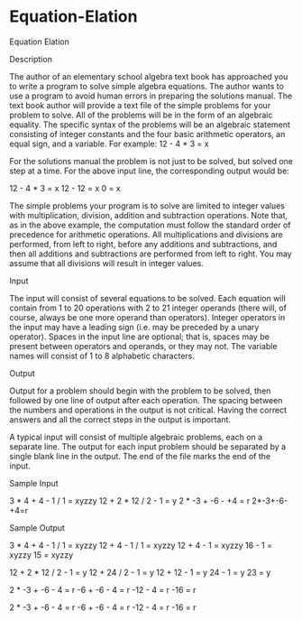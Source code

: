 # Equation-Elation

Equation Elation

Description

The author of an elementary school algebra text book has approached you to write a program to solve simple algebra equations. The author wants to use a program to avoid human errors in preparing the solutions manual. The text book author will provide a text file of the simple problems for your problem to solve. All of the problems will be in the form of an algebraic equality. The specific syntax of the problems will be an algebraic statement consisting of integer constants and the four basic arithmetic operators, an equal sign, and a variable. For example: 
12 - 4 * 3 = x 

For the solutions manual the problem is not just to be solved, but solved one step at a time. For the above input line, the corresponding output would be: 

12 - 4 * 3 = x 
12 - 12 = x 
0 = x 

The simple problems your program is to solve are limited to integer values with multiplication, division, addition and subtraction operations. Note that, as in the above example, the computation must follow the standard order of precedence for arithmetic operations. All multiplications and divisions are performed, from left to right, before any additions and subtractions, and then all additions and subtractions are performed from left to right. You may assume that all divisions will result in integer values. 

Input

The input will consist of several equations to be solved. Each equation will contain from 1 to 20 operations with 2 to 21 integer operands (there will, of course, always be one more operand than operators). Integer operators in the input may have a leading sign (i.e. may be preceded by a unary operator). Spaces in the input line are optional; that is, spaces may be present between operators and operands, or they may not. The variable names will consist of 1 to 8 alphabetic characters.

Output

Output for a problem should begin with the problem to be solved, then followed by one line of output after each operation. The spacing between the numbers and operations in the output is not critical. Having the correct answers and all the correct steps in the output is important. 

A typical input will consist of multiple algebraic problems, each on a separate line. The output for each input problem should be separated by a single blank line in the output. The end of the file marks the end of the input.

Sample Input

3 * 4 + 4 - 1 / 1 = xyzzy
12 + 2 * 12 / 2 - 1 = y
2 * -3 + -6 - +4 = r
2*-3+-6-+4=r

Sample Output

3 * 4 + 4 - 1 / 1 = xyzzy
12 + 4 - 1 / 1 = xyzzy
12 + 4 - 1 = xyzzy
16 - 1 = xyzzy
15 = xyzzy

12 + 2 * 12 / 2 - 1 = y
12 + 24 / 2 - 1 = y
12 + 12 - 1 = y
24 - 1 = y
23 = y

2 * -3 + -6 - 4 = r
-6 + -6 - 4 = r
-12 - 4 = r
-16 = r

2 * -3 + -6 - 4 = r
-6 + -6 - 4 = r
-12 - 4 = r
-16 = r
